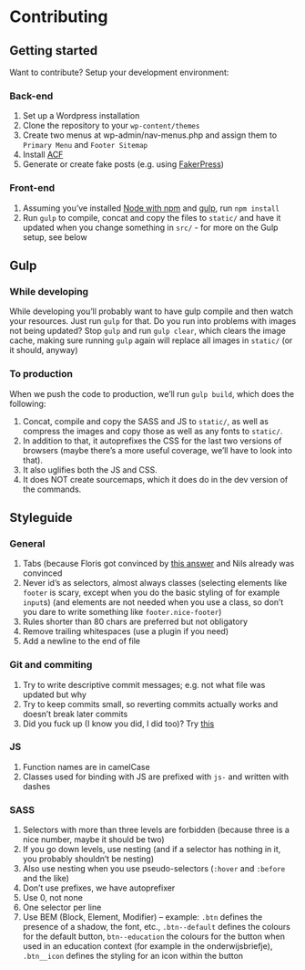 # Contributing

## Getting started
Want to contribute? Setup your development environment:

### Back-end

1. Set up a Wordpress installation
2. Clone the repository to your `wp-content/themes`
3. Create two menus at wp-admin/nav-menus.php and assign them to `Primary Menu` and `Footer Sitemap`
4. Install [ACF](https://www.advancedcustomfields.com/)
5. Generate or create fake posts (e.g. using [FakerPress](https://wordpress.org/plugins/fakerpress/))

### Front-end

1. Assuming you’ve installed
[Node with npm](https://nodejs.org/en/) and [gulp](http://gulpjs.com/),
run `npm install`
2. Run `gulp` to compile, concat and copy the files to `static/` and have it
updated when you change something in `src/` - for more on the Gulp setup, see below

## Gulp

### While developing
While developing you’ll probably want to have gulp compile and then watch your
resources. Just run `gulp` for that.
Do you run into problems with images not being updated? Stop `gulp` and run
`gulp clear`, which clears the image cache, making sure running `gulp` again
will replace all images in `static/` (or it should, anyway)

### To production
When we push the code to production, we’ll run `gulp build`, which does the
following:

1. Concat, compile and copy the SASS and JS to `static/`, as well as compress the images and copy those as well as any fonts to `static/`.
2. In addition to that, it autoprefixes the CSS for the last two versions of browsers (maybe there’s a more useful coverage, we’ll have to look into that).
3. It also uglifies both the JS and CSS.
4. It does NOT create sourcemaps, which it does do in the dev version of the commands.


## Styleguide

### General

1. Tabs (because Floris got convinced by
	[this answer](http://softwareengineering.stackexchange.com/a/72) and Nils
	already was convinced
2. Never id’s as selectors, almost always classes (selecting elements like
	`footer` is scary, except when you do the basic styling of for example
	`input`s) (and elements are not needed when you use a class, so don’t you
	dare to write something like `footer.nice-footer`)
3. Rules shorter than 80 chars are preferred but not obligatory
4. Remove trailing whitespaces (use a plugin if you need)
5. Add a newline to the end of file

### Git and commiting

1. Try to write descriptive commit messages; e.g. not what file was updated but
why
2. Try to keep commits small, so reverting commits actually works and doesn’t
break later commits
3. Did you fuck up (I know you did, I did too)? Try
[this](http://sethrobertson.github.io/GitFixUm/fixup.html)

### JS

1. Function names are in camelCase
2. Classes used for binding with JS are prefixed with `js-` and written with
dashes

### SASS

1. Selectors with more than three levels are forbidden (because three is a nice
	number, maybe it should be two)
2. If you go down levels, use nesting (and if a selector has nothing in it, you
	probably shouldn’t be nesting)
3. Also use nesting when you use pseudo-selectors (`:hover` and `:before` and
	the like)
3. Don’t use prefixes, we have autoprefixer
4. Use 0, not none
5. One selector per line
6. Use BEM (Block, Element, Modifier) – example: `.btn` defines the presence of
	a shadow, the font, etc., `.btn--default` defines the colours for the default
	button, `btn--education` the colours for the button when used in an education
	context (for example in the onderwijsbriefje), `.btn__icon` defines the
	styling for an icon within the button
